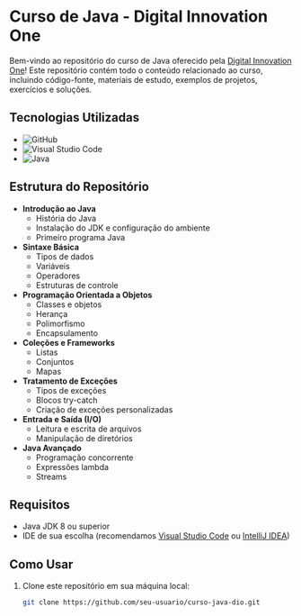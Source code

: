 # Curso de Java - Digital Innovation One

Bem-vindo ao repositório do curso de Java oferecido pela [Digital Innovation One](https://www.dio.me/)! Este repositório contém todo o conteúdo relacionado ao curso, incluindo código-fonte, materiais de estudo, exemplos de projetos, exercícios e soluções.

## Tecnologias Utilizadas

- ![GitHub](https://img.shields.io/badge/-GitHub-181717?logo=github&logoColor=white&style=flat-square)
- ![Visual Studio Code](https://img.shields.io/badge/-Visual%20Studio%20Code-007ACC?logo=visual-studio-code&logoColor=white&style=flat-square)
- ![Java](https://img.shields.io/badge/-Java-007396?logo=java&logoColor=white&style=flat-square)

## Estrutura do Repositório

- **Introdução ao Java**
  - História do Java
  - Instalação do JDK e configuração do ambiente
  - Primeiro programa Java
- **Sintaxe Básica**
  - Tipos de dados
  - Variáveis
  - Operadores
  - Estruturas de controle
- **Programação Orientada a Objetos**
  - Classes e objetos
  - Herança
  - Polimorfismo
  - Encapsulamento
- **Coleções e Frameworks**
  - Listas
  - Conjuntos
  - Mapas
- **Tratamento de Exceções**
  - Tipos de exceções
  - Blocos try-catch
  - Criação de exceções personalizadas
- **Entrada e Saída (I/O)**
  - Leitura e escrita de arquivos
  - Manipulação de diretórios
- **Java Avançado**
  - Programação concorrente
  - Expressões lambda
  - Streams

## Requisitos

- Java JDK 8 ou superior
- IDE de sua escolha (recomendamos [Visual Studio Code](https://code.visualstudio.com) ou [IntelliJ IDEA](https://www.jetbrains.com/idea/))

## Como Usar

1. Clone este repositório em sua máquina local:
   ```sh
   git clone https://github.com/seu-usuario/curso-java-dio.git
